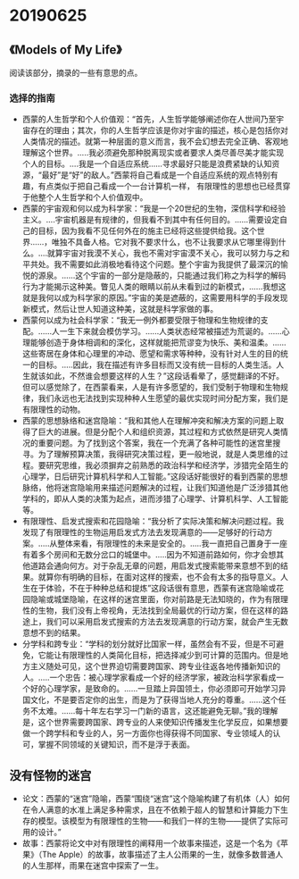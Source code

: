 # 20190625

## 《Models of My Life》

阅读该部分，摘录的一些有意思的点。

### 选择的指南


- 西蒙的人生哲学和个人价值观：“首先，人生哲学能够阐述你在人世间乃至宇宙存在的理由；其次，你的人生哲学应该是你对宇宙的描述，核心是包括你对人类情况的描述。就第一种层面的意义而言，我不会幻想去完全正确、客观地理解这个世界。.....我必须避免那种脱离现实或者要求人类尽善尽美才能实现个人的目标。....我是一个自适应系统......寻求最好只能是浪费紧缺的认知资源，“最好”是“好”的敌人。”西蒙将自己看成是一个自适应系统的观点特别有趣，有点类似于把自己看成一个一台计算机一样， 有限理性的思想也已经贯穿于他整个人生哲学和个人价值观中。
- 西蒙的宇宙观和何以成为科学家：“我是一个20世纪的生物，深信科学和经验主义。....宇宙机器是有规律的，但我看不到其中有任何目的。......需要设定自己的目标，因为我看不见任何外在的施主已经将这些提供给我。这个世界......，唯独不具备人格。它对我不要求什么，也不让我要求从它哪里得到什么。....就算宇宙对我漠不关心，我也不需对宇宙漠不关心，我可以努力与之和平共处。我不需要如此消极地看待这个问题。整个宇宙为我提供了最深沉的愉悦的源泉。......这个宇宙的一部分是隐蔽的，只能通过我们称之为科学的解码行为才能揭示这种美。瞥见人类的眼睛以前从未看到过的新模式，......我想这就是我何以成为科学家的原因。”宇宙的美是遮蔽的，这需要用科学的手段发现新模式，然后让世人知道这种美，这就是科学家做的事。
- 西蒙何以成为社会科学家：“我无一例外都要受限于物理和生物规律的支配。......人一生下来就会模仿学习。......人类状态经常被描述为荒诞的。......心理能够创造于身体相调和的深化，这样就能把荒谬变为快乐、美和温柔。......这些寄居在身体和心理里的冲动、愿望和需求等种种，没有针对人生的目的统一的目标。.....因此，我在描述有许多目标而又没有统一目标的人类生活。人生就该如此，不然谁会想要这样的人生？”这段话看晕了，感觉翻译的不好。但可以感觉除了，在西蒙看来，人是有许多愿望的，我们受制于物理和生物规律，我们永远也无法找到实现种种人生愿望的最优实现时间分配方案，我们是有限理性的动物。
- 西蒙的思想脉络和迷宫隐喻：“我和其他人在理解冲突和解决方案的问题上取得了巨大的进展。但是分配个人和组织资源，其过程和方式依然是研究人类情况的重要问题。为了找到这个答案，我在一个充满了各种可能性的迷宫里搜寻。为了理解预算决策，我得研究决策过程，更一般地说，就是人类思维的过程。要研究思维，我必须摒弃之前熟悉的政治科学和经济学，涉猎完全陌生的心理学，日后研究计算机科学和人工智能。”这段话好能很好的看到西蒙的思想脉络，他将迷宫隐喻用来描述问题解决的过程，让我们知道他是广泛涉猎其他学科的，即从人类的决策为起点，进而涉猎了心理学、计算机科学、人工智能等。
- 有限理性、启发式搜索和花园隐喻：“我分析了实际决策和解决问题过程。我发现了有限理性的生物运用启发式方法去发现满意的——足够好的行动方案。.....从整体来看，有限理性的未来是安全的。.....我一直把自己置身于一座有着多个房间和无数分岔口的城堡中。.....因为不知道前路如何，你才会想其他道路会通向何方。对于杂乱无章的问题，用启发式搜索能带来意想不到的结果。就算你有明确的目标，在面对这样的搜索，也不会有太多的指导意义。人生在于体验，不在于种种总结和提炼”这段话很有意思，西蒙有迷宫隐喻或花园隐喻或城堡隐喻，在这样的迷宫里面，你对前路是无法知晓的，作为有限理性的生物，我们没有上帝视角，无法找到全局最优的行动方案，但在这样的路途上，我们可以采用启发式搜索的方法去发现满意的行动方案，就会产生无数意想不到的结果。
- 分学科和跨专业：“学科的划分就好比国家一样，虽然会有不妥，但是不可避免，它能让有限理性的人类简化目标，把选择减少到可计算的范围内。但是地方主义随处可见，这个世界迫切需要跨国家、跨专业往返各地传播新知识的人。.....一个忠告：被心理学家看成一个好的经济学家，被政治科学家看成一个好的心理学家，是致命的。......一旦踏上异国领土，你必须即可开始学习异国文化，不是要否定你的出生，而是为了获得当地人充分的尊重。......这个任务不太难。......每十年左右学习一门新的语言，这还能避免无聊。”我的理解是，这个世界需要跨国家、跨专业的人来使知识传播发生化学反应，如果想要做一个跨学科和专业的人，另一方面你也得获得不同国家、专业领域人的认可，掌握不同领域的关键知识，而不是浮于表面。

## 没有怪物的迷宫

- 论文：西蒙的“迷宫”隐喻，西蒙“围绕“迷宫”这个隐喻构建了有机体（人）如何在令人满意的水准上满足多种需求，且在不依赖于超人的智慧和计算能力下生存的模型。该模型为有限理性的生物——和我们一样的生物——提供了实际可用的设计。”
- 故事：西蒙将论文中对有限理性的阐释用一个故事来描述，这是一个名为《苹果》（The Apple）的故事，故事描述了主人公雨果的一生，就像多数普通人的人生那样，雨果在迷宫中探索了一生。
